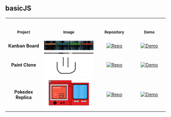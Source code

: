 ## basicJS

<table>
<tr>
    <th align="center">
        <img width="170" height="1">
        <p> 
            <small>
                Project
            </small>
        </p>
    </th>
    <th align="center">
        <img width="300" height="1">
        <p> 
            <small>
                Image
            </small>
        </p>
    </th>
    <th align="center">
        <img width="170" height="1">
        <p> 
            <small>
                Repository
            </small>
        </p>
    </th>
    <th align="center">
        <img width="170" height="1">
        <p> 
            <small>
                Demo
            </small>
        </p>
    </th>
</tr>
<tr>
    <td align="center"><strong>Kanban Board</strong></td>
    <td align="center"><img src="img/basicJS_kanban-board.png" alt="Kanban Board" width="350"></td>
    <td align="center">
      <a href="https://github.com/Shcoobz/basicJS_kanban-board/"><img src="https://img.shields.io/badge/Repo-007bff?logo=github&logoColor=white" style="width:110px; height:auto;" alt="Repo" ></a>
    </td>
    <td align="center">
      <a href="https://shcoobz.github.io/basicJS_kanban-board/"><img src="https://img.shields.io/badge/Demo-28a745?logo=google-chrome&logoColor=white" style="width:120px; height:auto;" alt="Demo" ></a>
    </td>
</tr>
<tr>
    <td align="center"><strong>Paint Clone</strong></td>
    <td align="center"><img src="img/basicJS_paint-clone.png" alt="Paint Clone" width="350"></td>
    <td align="center">
      <a href="https://github.com/Shcoobz/basicJS_paint-clone/"><img src="https://img.shields.io/badge/Repo-007bff?logo=github&logoColor=white" style="width:110px; height:auto;" alt="Repo" ></a>
    </td>
    <td align="center">
      <a href="https://shcoobz.github.io/basicJS_paint-clone/"><img src="https://img.shields.io/badge/Demo-28a745?logo=google-chrome&logoColor=white" style="width:120px; height:auto;" alt="Demo" ></a>
    </td>
</tr>
<tr>
    <td align="center"><strong>Pokedex Replica</strong></td>
    <td align="center"><img src="img/basicJS_pokedex-replica.png" alt="Pokedex Replica" width="350"></td>
    <td align="center">
      <a href="https://github.com/Shcoobz/basicJS_pokedex-replica/"><img src="https://img.shields.io/badge/Repo-007bff?logo=github&logoColor=white" style="width:110px; height:auto;" alt="Repo" ></a>
    </td>
    <td align="center">
      <a href="https://shcoobz.github.io/basicJS_pokedex-replica/"><img src="https://img.shields.io/badge/Demo-28a745?logo=google-chrome&logoColor=white" style="width:120px; height:auto;" alt="Demo" ></a>
    </td>
</tr>
</table>
